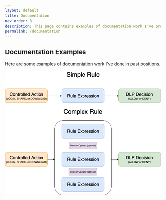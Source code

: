 ```yaml
---
layout: default
title: Documentation
nav_order: 3
description: This page contains examples of documentation work I've produced in past positions.
permalink: /documentation
---
```


## Documentation Examples

Here are some examples of documentation work I've done in past positions.

![](img/rule-expression.png)
